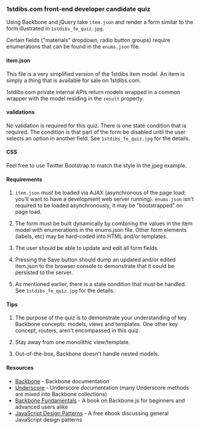 

### 1stdibs.com front-end developer candidate quiz ###

Using Backbone and jQuery take `item.json` and render a form similar to the form illustrated in `1stdibs_fe_quiz.jpg`.

Certain fields ("materials" dropdown, radio button groups) require enumerations that can be found in the `enums.json` file.

#### item.json ####

This file is a very simplified version of the 1stdibs item model. An item is simply a thing that is available for sale on 1stdibs.com. 

1stdibs.com private internal APIs return models wrapped in a common wrapper with the model residing in the `result` property.

#### validations ####

No validation is required for this quiz. There is one state condition that is required. The condition is that part of the form be disabled until the user selects an option in another field. See `1stdibs_fe_quiz.jpg` for the details.

#### CSS ####

Feel free to use Twitter Bootstrap to match the style in the jpeg example.

#### Requirements ####

1. `item.json` must be loaded via AJAX (asynchronous of the page load; you'll want to have a development web server running). `enums.json` isn't required to be loaded asynchronously, it may be "bootstrapped" on page load.

1. The form must be built dynamically by combining the values in the item model with enumerations in the enums.json file. Other form elements (labels, etc) may be hard-coded into HTML and/or templates.

1. The user should be able to update and edit all form fields.

1. Pressing the Save button should dump an updated and/or edited item.json to the browser console to demonstrate that it could be persisted to the server.

1. As mentioned earlier, there is a state condition that must be handled. See `1stdibs_fe_quiz.jpg` for the details. 

#### Tips ####

1. The purpose of the quiz is to demonstrate your understanding of key Backbone concepts: models, views and templates. One other key concept, routers, aren't encompassed in this quiz.

2. Stay away from one monolithic view/template.

3. Out-of-the-box, Backbone doesn't handle nested models.

#### Resources ####
* [Backbone](http://backbonejs.org/) - Backbone documentation
* [Underscore](http://underscorejs.org/) - Underscore documentation (many Underscore methods are mixed into Backbone collections)
* [Backbone Fundamentals](http://addyosmani.github.io/backbone-fundamentals/) - A book on Backbone.js for beginners and advanced users alike
* [JavaScript Design Patterns](http://www.addyosmani.com/resources/essentialjsdesignpatterns/book/) - A free ebook discussing general JavaScript design patterns
